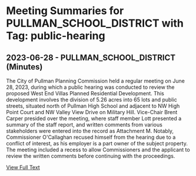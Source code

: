 # Meeting Summaries for PULLMAN_SCHOOL_DISTRICT with Tag: public-hearing

## 2023-06-28 - PULLMAN_SCHOOL_DISTRICT (Minutes)

The City of Pullman Planning Commission held a regular meeting on June 28, 2023, during which a public hearing was conducted to review the proposed West End Villas Planned Residential Development. This development involves the division of 5.26 acres into 65 lots and public streets, situated north of Pullman High School and adjacent to NW High Point Court and NW Valley View Drive on Military Hill. Vice-Chair Brent Carper presided over the meeting, where staff member Lott presented a summary of the staff report, and written comments from various stakeholders were entered into the record as Attachment M. Notably, Commissioner O'Callaghan recused himself from the hearing due to a conflict of interest, as his employer is a part owner of the subject property. The meeting included a recess to allow Commissioners and the applicant to review the written comments before continuing with the proceedings.

[View Full Text](https://raw.githubusercontent.com/VoronoiPerspectives/WashingtonStateSchoolBoardExplorer/refs/heads/main/data/countries/usa/states/wa/counties/whitman/school_boards/pullman_school_district/2023/2023-06-28-pcregularmeetingcopy-minutes.txt)

